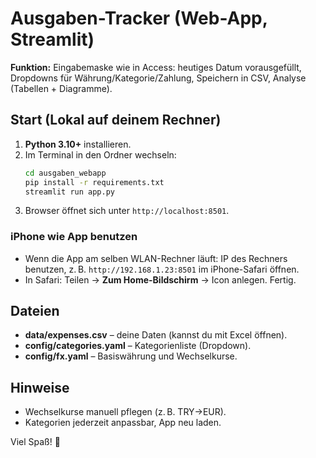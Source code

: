 
# Ausgaben-Tracker (Web-App, Streamlit)

**Funktion:** Eingabemaske wie in Access: heutiges Datum vorausgefüllt, Dropdowns für Währung/Kategorie/Zahlung, Speichern in CSV, Analyse (Tabellen + Diagramme).

## Start (Lokal auf deinem Rechner)
1. **Python 3.10+** installieren.
2. Im Terminal in den Ordner wechseln:
   ```bash
   cd ausgaben_webapp
   pip install -r requirements.txt
   streamlit run app.py
   ```
3. Browser öffnet sich unter `http://localhost:8501`.

### iPhone wie App benutzen
- Wenn die App am selben WLAN-Rechner läuft: IP des Rechners benutzen, z. B.
  `http://192.168.1.23:8501` im iPhone-Safari öffnen.
- In Safari: Teilen → **Zum Home-Bildschirm** → Icon anlegen. Fertig.

## Dateien
- **data/expenses.csv** – deine Daten (kannst du mit Excel öffnen).
- **config/categories.yaml** – Kategorienliste (Dropdown).
- **config/fx.yaml** – Basiswährung und Wechselkurse.

## Hinweise
- Wechselkurse manuell pflegen (z. B. TRY→EUR).
- Kategorien jederzeit anpassbar, App neu laden.

Viel Spaß! 🍷
